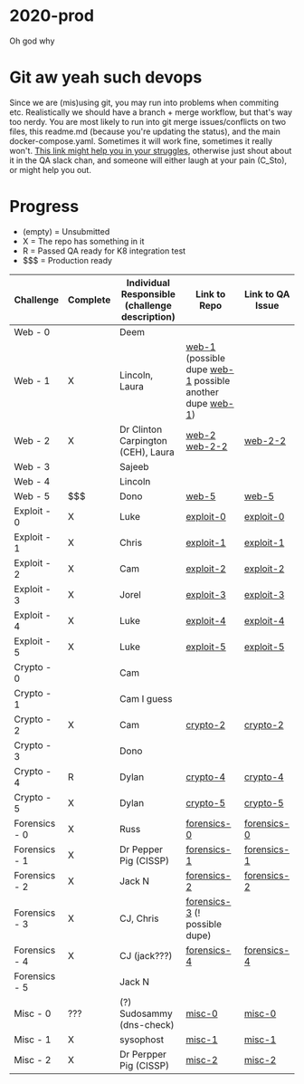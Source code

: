 # 2020-prod
Oh god why

# Git aw yeah such devops
Since we are (mis)using git, you may run into problems when commiting etc. Realistically we should have a branch + merge workflow, but that's way too nerdy. You are most likely to run into git merge issues/conflicts on two files, this readme.md (because you're updating the status), and the main docker-compose.yaml. Sometimes it will work fine, sometimes it really won't. [This link might help you in your struggles](https://docs.github.com/en/free-pro-team@latest/github/collaborating-with-issues-and-pull-requests/resolving-a-merge-conflict-using-the-command-line), otherwise just shout about it in the QA slack chan, and someone will either laugh at your pain (C_Sto), or might help you out.

# Progress

- (empty) = Unsubmitted
- X = The repo has something in it
- R = Passed QA ready for K8 integration test
- $$$ = Production ready

|Challenge | Complete | Individual Responsible (challenge description) | Link to Repo | Link to QA Issue |
|---|---|---|---|---|
|Web - 0 |  | Deem |
|Web - 1 | X | Lincoln, Laura | [web-1](https://github.com/WACTF-org/legendoflynkle-challenges/tree/master/web-1) (possible dupe [web-1](https://github.com/WACTF-org/ld-preload-challenges/tree/master/web-1-dependencycheck-filedrop) possible another dupe [web-1](https://github.com/WACTF-org/sysophost-challenges/tree/master/web-1)) |
|Web - 2 | X | Dr Clinton Carpington (CEH), Laura | [web-2](https://github.com/WACTF-org/ld-preload-challenges/tree/master/web-2-hardcodedsecrets) [web-2-2](https://github.com/WACTF-org/swarley7-challfenges) | [web-2-2](https://github.com/WACTF-org/swarley7-challenges/issues/1) |
|Web - 3 |  | Sajeeb |
|Web - 4 |  | Lincoln |
|Web - 5 | $$$ | Dono | [web-5](https://github.com/WACTF-org/dzflack-challenges/tree/master/web-5) | [web-5](https://github.com/WACTF-org/dzflack-challenges/issues/1)|
|Exploit - 0 | X | Luke | [exploit-0](https://github.com/WACTF-org/lukehealy-challenges/tree/master/exp-0) | [exploit-0](https://github.com/WACTF-org/lukehealy-challenges/issues/1) |
|Exploit - 1 | X | Chris | [exploit-1](https://github.com/WACTF-org/0xdecode-challenges/tree/master/exploit-1)| [exploit-1](https://github.com/WACTF-org/0xdecode-challenges/issues/1)|
|Exploit - 2 | X | Cam | [exploit-2](https://github.com/WACTF-org/c-sto-challenges/tree/master/crypto-2) | [exploit-2](https://github.com/WACTF-org/c-sto-challenges/issues/1) |
|Exploit - 3 | X | Jorel | [exploit-3](https://github.com/WACTF-org/jorelpaddick-challenges/tree/master/exp-3) | [exploit-3](https://github.com/WACTF-org/jorelpaddick-challenges/issues/1)|
|Exploit - 4 | X | Luke | [exploit-4](https://github.com/WACTF-org/lukehealy-challenges/tree/master/exp-4) | [exploit-4](https://github.com/WACTF-org/lukehealy-challenges/issues/2)
|Exploit - 5 | X | Luke | [exploit-5](https://github.com/WACTF-org/lukehealy-challenges/tree/master/exp-5) | [exploit-5](https://github.com/WACTF-org/lukehealy-challenges/issues/3) |
|Crypto - 0 |  | Cam |
|Crypto - 1 |  | Cam I guess |
|Crypto - 2 | X | Cam | [crypto-2](https://github.com/WACTF-org/c-sto-challenges/tree/master/crypto-2) | [crypto-2](https://github.com/WACTF-org/c-sto-challenges/issues/2) |
|Crypto - 3 |  | Dono |
|Crypto - 4 | R | Dylan | [crypto-4](https://github.com/WACTF-org/dpindur-challenges/tree/master/crypto-4) | [crypto-4](https://github.com/WACTF-org/dpindur-challenges/issues/2)
|Crypto - 5 | X | Dylan | [crypto-5](https://github.com/WACTF-org/dpindur-challenges/tree/master/crypto-5) | [crypto-5](https://github.com/WACTF-org/dpindur-challenges/issues/3)
|Forensics - 0 | X | Russ | [forensics-0](https://github.com/WACTF-org/rustla-challenges/blob/master/forensics-0.md) | [forensics-0](https://github.com/WACTF-org/rustla-challenges/issues/1)
|Forensics - 1 | X |  Dr Pepper Pig (CISSP) | [forensics-1](https://github.com/WACTF-org/kronicd-challenges/tree/master/df-1) | [forensics-1](https://github.com/WACTF-org/kronicd-challenges/issues/2)
|Forensics - 2 | X |  Jack N | [forensics-2](https://github.com/WACTF-org/jib1337-challenges/tree/master/forensics-2) | [forensics-2](https://github.com/WACTF-org/jib1337-challenges/issues/2)
|Forensics - 3 | X | CJ, Chris | [forensics-3](https://github.com/WACTF-org/xyantix-challenges/blob/master/forensics-3.md) (! possible dupe) | |
|Forensics - 4 | X | CJ (jack???) | [forensics-4](https://github.com/WACTF-org/jib1337-challenges/tree/master/forensics-4) | [forensics-4](https://github.com/WACTF-org/jib1337-challenges/issues/1) |
|Forensics - 5 |  | Jack N |
|Misc - 0 | ??? | (?) Sudosammy (dns-check) | [misc-0](https://github.com/WACTF-org/sudosammy-challenges/tree/master/dns-check)| [misc-0](https://github.com/WACTF-org/sudosammy-challenges/issues/1)|
|Misc - 1 | X | sysophost | [misc-1](https://github.com/WACTF-org/sysophost-challenges/tree/master/misc-1) | [misc-1](https://github.com/WACTF-org/sysophost-challenges/issues/1) |
|Misc - 2 | X | Dr Perpper Pig (CISSP) | [misc-2](https://github.com/WACTF-org/kronicd-challenges/tree/master/misc-2) | [misc-2](https://github.com/WACTF-org/kronicd-challenges/issues/1)|
